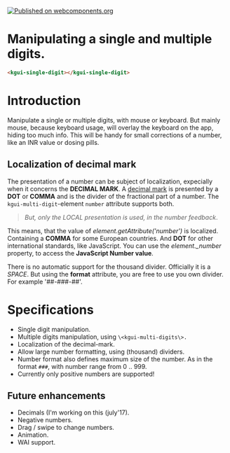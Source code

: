[![Published on webcomponents.org](https://img.shields.io/badge/webcomponents.org-published-blue.svg)](https://www.webcomponents.org/element/itsMeBender/kgui-single-digit)

# Manipulating a single and multiple digits.

<!---
```
<kgui-single-digit>
  <template>
    <script src="../webcomponentsjs/webcomponents-lite.js"></script>
    <link rel="import" href="kgui-single-digit.html">
    <next-code-block></next-code-block>
  </template>
</kgui-single-digit>
```
-->
```html
<kgui-single-digit></kgui-single-digit>
```

# Introduction

Manipulate a single or multiple digits, with mouse or keyboard. 
But mainly mouse, because keyboard usage, will overlay the keyboard on the app, hiding too much info.
This will be handy for small corrections of a number, like an INR value or dosing pills.

## Localization of decimal mark

The presentation of a number can be subject of localization, expecially when it concerns the __DECIMAL MARK__. A [decimal mark](https://en.wikipedia.org/wiki/Decimal_mark) is presented by a __DOT__ or __COMMA__ and is the divider of the fractional part of a number. The `kgui-multi-digit`-element `number` attribute supports both.

> _But, only the LOCAL presentation is used, in the number feedback_.

This means, that the value of _element.getAttribute('number')_ is localized. Containing a __COMMA__ for some European countries. And __DOT__ for other international standards, like JavaScript. You can use the _element.\_number_ property, to access the __JavaScript Number value__.

There is no automatic support for the thousand divider. Officially it is a _SPACE_. But using the __format__ attribute, you are free to use you own divider. For example '##-###-##'.

# Specifications

* Single digit manipulation.
* Multiple digits manipulation, using `\<kgui-multi-digits\>.`
* Localization of the decimal-mark.
* Allow large number formatting, using (thousand) dividers.
* Number format also defines maximum size of the number. As in the format `###`, with number range from 0 .. 999.
* Currently only positive numbers are supported!

## Future enhancements

* Decimals (I'm working on this (july'17).
* Negative numbers.
* Drag /  swipe to change numbers.
* Animation.
* WAI support.
